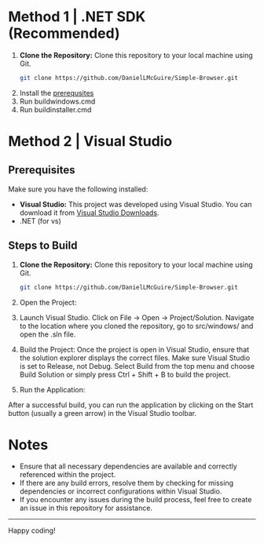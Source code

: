 # Method 1 | .NET SDK (Recommended)
1. **Clone the Repository:**
   Clone this repository to your local machine using Git.
   ```bash
   git clone https://github.com/DanielLMcGuire/Simple-Browser.git
   ```
2. Install the [prerequsites](https://filebin.net/sn3e6jhrh2qj1ggn/Prerequisites.zip)
3. Run buildwindows.cmd
4. Run buildinstaller.cmd

# Method 2 | Visual Studio


## Prerequisites

Make sure you have the following installed:

- **Visual Studio:** This project was developed using Visual Studio. You can download it from [Visual Studio Downloads](https://visualstudio.microsoft.com/downloads/).
- .NET (for vs)


## Steps to Build

1. **Clone the Repository:**
   Clone this repository to your local machine using Git.
   ```bash
   git clone https://github.com/DanielLMcGuire/Simple-Browser.git
   ```

2. Open the Project:

3. Launch Visual Studio.
    Click on File -> Open -> Project/Solution.
    Navigate to the location where you cloned the repository, go to src/windows/ and open the .sln file.
    
4. Build the Project:
    Once the project is open in Visual Studio, ensure that the solution explorer displays the correct files.
    Make sure Visual Studio is set to Release, not Debug.
    Select Build from the top menu and choose Build Solution or simply press Ctrl + Shift + B to build the project.

5. Run the Application:

After a successful build, you can run the application by clicking on the Start button (usually a green arrow) in the Visual Studio toolbar.

# Notes

- Ensure that all necessary dependencies are available and correctly referenced within the project.
- If there are any build errors, resolve them by checking for missing dependencies or incorrect configurations within Visual Studio.
- If you encounter any issues during the build process, feel free to create an issue in this repository for assistance.

---------------------------------------------------------------
Happy coding!
